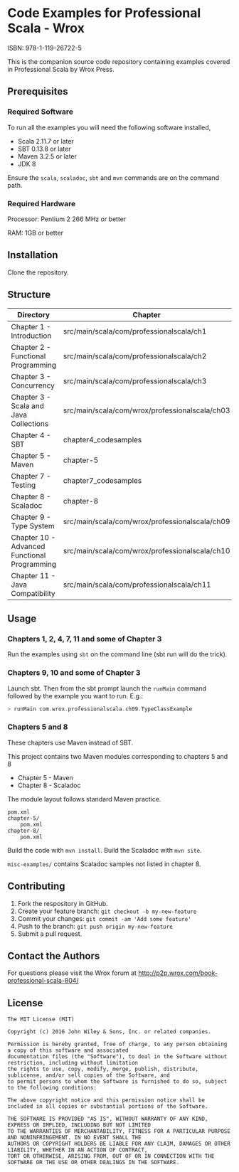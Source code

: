 # Code Examples for Professional Scala - Wrox
ISBN: 978-1-119-26722-5

This is the companion source code repository containing examples covered in Professional Scala by Wrox Press.

## Prerequisites

### Required Software

To run all the examples you will need the following software installed,

 - Scala 2.11.7 or later
 - SBT 0.13.8 or later
 - Maven 3.2.5 or later
 - JDK 8

Ensure the `scala`, `scaladoc`, `sbt` and `mvn` commands are on the command path.

### Required Hardware

Processor: Pentium 2 266 MHz or better

RAM: 1GB or better

## Installation

Clone the repository.

## Structure

| Directory  | Chapter |
| ------------- | ------------- |
| Chapter 1 - Introduction | src/main/scala/com/professionalscala/ch1 |
| Chapter 2 - Functional Programming | src/main/scala/com/professionalscala/ch2 |
| Chapter 3 - Concurrency | src/main/scala/com/professionalscala/ch3 |
| Chapter 3 - Scala and Java Collections | src/main/scala/com/wrox/professionalscala/ch03 |
| Chapter 4 - SBT | chapter4_codesamples |
| Chapter 5 - Maven | chapter-5 |
| Chapter 7 - Testing | chapter7_codesamples |
| Chapter 8 - Scaladoc | chapter-8 |
| Chapter 9 - Type System | src/main/scala/com/wrox/professionalscala/ch09 |
| Chapter 10 - Advanced Functional Programming | src/main/scala/com/wrox/professionalscala/ch10 |
| Chapter 11 - Java Compatibility | src/main/scala/com/professionalscala/ch11 |

## Usage

### Chapters 1, 2, 4, 7, 11 and some of Chapter 3

Run the examples using `sbt` on the  command line (sbt run  will do the trick).

### Chapters 9, 10 and some of Chapter 3

Launch sbt. Then from the sbt prompt launch the `runMain` command followed by the example you want to run. E.g.:

```scala
> runMain com.wrox.professionalscala.ch09.TypeClassExample
```

### Chapters 5 and 8

These chapters use Maven instead of SBT.

This project contains two Maven modules corresponding to chapters 5 and 8

 - Chapter 5 - Maven
 - Chapter 8 - Scaladoc

The module layout follows standard Maven practice.

    pom.xml
    chapter-5/
        pom.xml
    chapter-8/
        pom.xml

Build the code with `mvn install`. Build the Scaladoc with `mvn site`.

`misc-examples/` contains Scaladoc samples not listed in chapter 8.

## Contributing

1. Fork the respository in GitHub.
2. Create your feature branch:  `git checkout -b my-new-feature`
3. Commit your changes:  `git commit -am 'Add some feature'`
4. Push to the branch:  `git push origin my-new-feature`
5. Submit a pull request.

## Contact the Authors

For questions please visit the Wrox forum at http://p2p.wrox.com/book-professional-scala-804/

## License

    The MIT License (MIT)

    Copyright (c) 2016 John Wiley & Sons, Inc. or related companies.

    Permission is hereby granted, free of charge, to any person obtaining a copy of this software and associated
    documentation files (the "Software"), to deal in the Software without restriction, including without limitation
    the rights to use, copy, modify, merge, publish, distribute, sublicense, and/or sell copies of the Software, and
    to permit persons to whom the Software is furnished to do so, subject to the following conditions:

    The above copyright notice and this permission notice shall be included in all copies or substantial portions of the Software.

    THE SOFTWARE IS PROVIDED "AS IS", WITHOUT WARRANTY OF ANY KIND, EXPRESS OR IMPLIED, INCLUDING BUT NOT LIMITED
    TO THE WARRANTIES OF MERCHANTABILITY, FITNESS FOR A PARTICULAR PURPOSE AND NONINFRINGEMENT. IN NO EVENT SHALL THE
    AUTHORS OR COPYRIGHT HOLDERS BE LIABLE FOR ANY CLAIM, DAMAGES OR OTHER LIABILITY, WHETHER IN AN ACTION OF CONTRACT,
    TORT OR OTHERWISE, ARISING FROM, OUT OF OR IN CONNECTION WITH THE SOFTWARE OR THE USE OR OTHER DEALINGS IN THE SOFTWARE.
